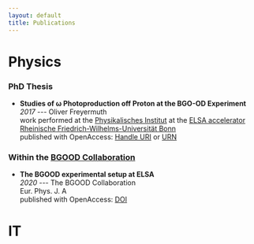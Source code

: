 ```yaml
---
layout: default
title: Publications
---
```


# Physics

### PhD Thesis

* __Studies of ω Photoproduction off Proton at the BGO-OD Experiment__  
_2017_ --- Oliver Freyermuth  
work performed at the [Physikalisches Institut](https://www.pi.uni-bonn.de/) at the [ELSA accelerator](https://www-elsa.physik.uni-bonn.de/)  
[Rheinische Friedrich-Wilhelms-Universität Bonn](https://www.uni-bonn.de/)  
published with OpenAccess: [Handle URI](http://hdl.handle.net/20.500.11811/7263) or 
[URN](https://nbn-resolving.org/urn:nbn:de:hbz:5n-48397)

### Within the [BGOOD Collaboration](https://bgo-od.physik.uni-bonn.de/)

* __The BGOOD experimental setup at ELSA__   
_2020_ --- The BGOOD Collaboration  
Eur. Phys. J. A  
published with OpenAccess: [DOI](https://doi.org/10.1140/epja/s10050-020-00107-x)

# IT


